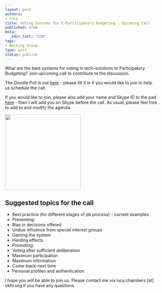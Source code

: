 ```yaml
--- 
layout: post
authors:
- lucy
title: Voting Systems for E-Participatory Budgeting - Upcoming Call
published: true
meta: 
  _edit_last: "239"
tags: 
- Working Group
type: post
status: publish
---
```

What are the best systems for voting in tech-solutions to Participatory Budgeting? Join upcoming call to contribute to the discussion. 

The Doodle Poll is out [here](http://www.doodle.com/f6upt8utu6ifds8f#table) - please fill it in if you would like to join to help us schedule the call. 

If you would like to join, please also add your name and Skype ID to the pad [here](http://wdmmg.okfnpad.org/pb-voting) - then I will add you on Skype before the call. As usual, please feel free to add to and modify the agenda. 

<a href="http://blog.openspending.org/files/2012/03/andrea_S_checkmark_on_circle_1.png"><img src="http://blog.openspending.org/files/2012/03/andrea_S_checkmark_on_circle_1.png" alt="" title="andrea_S_checkmark_on_circle_1" width="250" height="250" class="aligncenter size-full wp-image-210" /></a>

## Suggested topics for the call

* Best practice (for different stages of pb process) - current examples
* Preventing: 
 * Bias in decisions offered
 * Undue influence from special interest groups
 * Gaming the system
 * Herding effects
* Promoting: 
 * Voting after sufficient deliberation
 * Maximum participation 
 * Maximum information
 * Come-back-next time
* Personal profiles and authentication

I hope you will be able to join us. Please contact me via lucy.chambers [at] okfn.org if you have any questions. 
